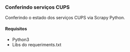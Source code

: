 ### Conferindo serviços CUPS

Conferindo o estado dos serviços CUPS via Scrapy Python.

#### Requisitos
* Python3
* Libs do requeriments.txt
